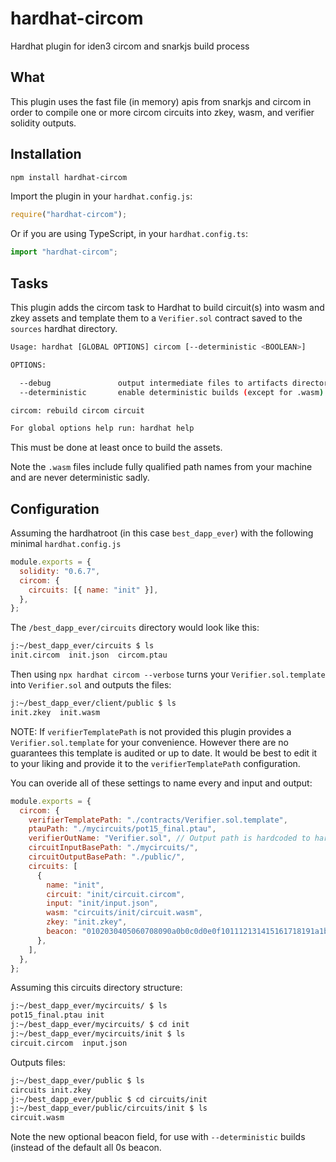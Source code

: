 # hardhat-circom

Hardhat plugin for iden3 circom and snarkjs build process

## What

This plugin uses the fast file (in memory) apis from snarkjs and circom in order to compile one or more circom circuits into zkey, wasm, and verifier solidity outputs.

## Installation

```bash
npm install hardhat-circom
```

Import the plugin in your `hardhat.config.js`:

```js
require("hardhat-circom");
```

Or if you are using TypeScript, in your `hardhat.config.ts`:

```ts
import "hardhat-circom";
```

## Tasks

This plugin adds the circom task to Hardhat to build circuit(s) into wasm and zkey assets and template them to a `Verifier.sol` contract saved to the `sources` hardhat directory.

```bash
Usage: hardhat [GLOBAL OPTIONS] circom [--deterministic <BOOLEAN>]

OPTIONS:

  --debug               output intermediate files to artifacts directory, generally for debug
  --deterministic       enable deterministic builds (except for .wasm)

circom: rebuild circom circuit

For global options help run: hardhat help
```

This must be done at least once to build the assets.

Note the `.wasm` files include fully qualified path names from your machine and are never deterministic sadly.

## Configuration

Assuming the hardhatroot (in this case `best_dapp_ever`) with the following minimal `hardhat.config.js`

```js
module.exports = {
  solidity: "0.6.7",
  circom: {
    circuits: [{ name: "init" }],
  },
};
```

The `/best_dapp_ever/circuits` directory would look like this:

```bash
j:~/best_dapp_ever/circuits $ ls
init.circom  init.json  circom.ptau
```

Then using `npx hardhat circom --verbose` turns your `Verifier.sol.template` into `Verifier.sol` and outputs the files:

```bash
j:~/best_dapp_ever/client/public $ ls
init.zkey  init.wasm
```

NOTE: If `verifierTemplatePath` is not provided this plugin provides a `Verifier.sol.template` for your convenience. However there are no guarantees this template is audited or up to date. It would be best to edit it to your liking and provide it to the `verifierTemplatePath` configuration.

You can overide all of these settings to name every and input and output:

```js
module.exports = {
  circom: {
    verifierTemplatePath: "./contracts/Verifier.sol.template",
    ptauPath: "./mycircuits/pot15_final.ptau",
    verifierOutName: "Verifier.sol", // Output path is hardcoded to hardhat artifact directory
    circuitInputBasePath: "./mycircuits/",
    circuitOutputBasePath: "./public/",
    circuits: [
      {
        name: "init",
        circuit: "init/circuit.circom",
        input: "init/input.json",
        wasm: "circuits/init/circuit.wasm",
        zkey: "init.zkey",
        beacon: "0102030405060708090a0b0c0d0e0f101112131415161718191a1b1c1d1e1f",
      },
    ],
  },
};
```

Assuming this circuits directory structure:

```bash
j:~/best_dapp_ever/mycircuits/ $ ls
pot15_final.ptau init
j:~/best_dapp_ever/mycircuits/ $ cd init
j:~/best_dapp_ever/mycircuits/init $ ls
circuit.circom  input.json
```

Outputs files:

```bash
j:~/best_dapp_ever/public $ ls
circuits init.zkey
j:~/best_dapp_ever/public $ cd circuits/init
j:~/best_dapp_ever/public/circuits/init $ ls
circuit.wasm
```

Note the new optional beacon field, for use with `--deterministic` builds (instead of the default all 0s beacon.
